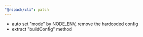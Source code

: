 ```yaml
---
"@rspack/cli": patch
---
```


- auto set "mode" by NODE_ENV, remove the hardcoded config
- extract "buildConfig" method 
